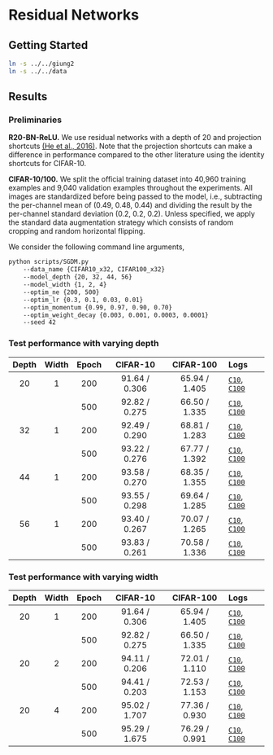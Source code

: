 # Residual Networks

## Getting Started
```bash
ln -s ../../giung2
ln -s ../../data
```

## Results

### Preliminaries

**R20-BN-ReLU.**
We use residual networks with a depth of 20 and projection shortcuts [(He et al., 2016)](https://arxiv.org/abs/1512.03385). Note that the projection shortcuts can make a difference in performance compared to the other literature using the identity shortcuts for CIFAR-10.

**CIFAR-10/100.**
We split the official training dataset into 40,960 training examples and 9,040 validation examples throughout the experiments. All images are standardized before being passed to the model, i.e., subtracting the per-channel mean of (0.49, 0.48, 0.44) and dividing the result by the per-channel standard deviation (0.2, 0.2, 0.2). Unless specified, we apply the standard data augmentation strategy which consists of random cropping and random horizontal flipping.

We consider the following command line arguments,
```bash
python scripts/SGDM.py
    --data_name {CIFAR10_x32, CIFAR100_x32}
    --model_depth {20, 32, 44, 56}
    --model_width {1, 2, 4}
    --optim_ne {200, 500}
    --optim_lr {0.3, 0.1, 0.03, 0.01}
    --optim_momentum {0.99, 0.97, 0.90, 0.70}
    --optim_weight_decay {0.003, 0.001, 0.0003, 0.0001}
    --seed 42
```

### Test performance with varying depth
| Depth | Width | Epoch | CIFAR-10      | CIFAR-100     | Logs |
| :-:   | :-:   | :-:   | :-:           | :-:           | :-   |
| 20    | 1     | 200   | 91.64 / 0.306 | 65.94 / 1.405 | [`C10`](./save/CIFAR10_x32/R20-BN-ReLU/bs-0256_ne-0200_lr-0.30_mo-0.90_wd-0.0003_fp32/42/20230203010253.log), [`C100`](./save/CIFAR100_x32/R20-BN-ReLU/bs-0256_ne-0200_lr-0.03_mo-0.99_wd-0.0003_fp32/42/20230203021457.log)
|       |       | 500   | 92.82 / 0.275 | 66.50 / 1.335 | [`C10`](./save/CIFAR10_x32/R20-BN-ReLU/bs-0256_ne-0500_lr-0.10_mo-0.90_wd-0.0010_fp32/42/20230203041033.log), [`C100`](./save/CIFAR100_x32/R20-BN-ReLU/bs-0256_ne-0500_lr-0.03_mo-0.97_wd-0.0010_fp32/42/20230203053707.log)
| 32    | 1     | 200   | 92.49 / 0.290 | 68.81 / 1.283 | [`C10`](./save/CIFAR10_x32/R32-BN-ReLU/bs-0256_ne-0200_lr-0.10_mo-0.70_wd-0.0030_fp32/42/20230203075646.log), [`C100`](./save/CIFAR100_x32/R32-BN-ReLU/bs-0256_ne-0200_lr-0.30_mo-0.70_wd-0.0010_fp32/42/20230203071742.log)
|       |       | 500   | 93.22 / 0.276 | 67.77 / 1.392 | [`C10`](./save/CIFAR10_x32/R32-BN-ReLU/bs-0256_ne-0500_lr-0.10_mo-0.70_wd-0.0030_fp32/42/20230203114824.log), [`C100`](./save/CIFAR100_x32/R32-BN-ReLU/bs-0256_ne-0500_lr-0.30_mo-0.70_wd-0.0010_fp32/42/20230203101038.log)
| 44    | 1     | 200   | 93.58 / 0.270 | 68.35 / 1.355 | [`C10`](./save/CIFAR10_x32/R44-BN-ReLU/bs-0256_ne-0200_lr-0.30_mo-0.70_wd-0.0010_fp32/42/20230203165805.log), [`C100`](./save/CIFAR100_x32/R44-BN-ReLU/bs-0256_ne-0200_lr-0.03_mo-0.97_wd-0.0010_fp32/42/20230203193005.log)
|       |       | 500   | 93.55 / 0.298 | 69.64 / 1.285 | [`C10`](./save/CIFAR10_x32/R44-BN-ReLU/bs-0256_ne-0500_lr-0.03_mo-0.90_wd-0.0010_fp32/42/20230204020313.log), [`C100`](./save/CIFAR100_x32/R44-BN-ReLU/bs-0256_ne-0500_lr-0.03_mo-0.90_wd-0.0030_fp32/42/20230204021223.log)
| 56    | 1     | 200   | 93.40 / 0.267 | 70.07 / 1.265 | [`C10`](./save/CIFAR10_x32/R56-BN-ReLU/bs-0256_ne-0200_lr-0.03_mo-0.90_wd-0.0030_fp32/42/20230204085020.log), [`C100`](./save/CIFAR100_x32/R56-BN-ReLU/bs-0256_ne-0200_lr-0.10_mo-0.70_wd-0.0030_fp32/42/20230204073051.log)
|       |       | 500   | 93.83 / 0.261 | 70.58 / 1.336 | [`C10`](./save/CIFAR10_x32/R56-BN-ReLU/bs-0256_ne-0500_lr-0.10_mo-0.70_wd-0.0030_fp32/42/20230204134931.log), [`C100`](./save/CIFAR100_x32/R56-BN-ReLU/bs-0256_ne-0500_lr-0.10_mo-0.90_wd-0.0010_fp32/42/20230204144755.log)

### Test performance with varying width
| Depth | Width | Epoch | CIFAR-10      | CIFAR-100     | Logs |
| :-:   | :-:   | :-:   | :-:           | :-:           | :-   |
| 20    | 1     | 200   | 91.64 / 0.306 | 65.94 / 1.405 | [`C10`](./save/CIFAR10_x32/R20-BN-ReLU/bs-0256_ne-0200_lr-0.30_mo-0.90_wd-0.0003_fp32/42/20230203010253.log), [`C100`](./save/CIFAR100_x32/R20-BN-ReLU/bs-0256_ne-0200_lr-0.03_mo-0.99_wd-0.0003_fp32/42/20230203021457.log)
|       |       | 500   | 92.82 / 0.275 | 66.50 / 1.335 | [`C10`](./save/CIFAR10_x32/R20-BN-ReLU/bs-0256_ne-0500_lr-0.10_mo-0.90_wd-0.0010_fp32/42/20230203041033.log), [`C100`](./save/CIFAR100_x32/R20-BN-ReLU/bs-0256_ne-0500_lr-0.03_mo-0.97_wd-0.0010_fp32/42/20230203053707.log)
| 20    | 2     | 200   | 94.11 / 0.206 | 72.01 / 1.110 | [`C10`](./save/CIFAR10_x32/R20x2-BN-ReLU/bs-0256_ne-0200_lr-0.10_mo-0.70_wd-0.0030_fp32/42/20230203015047.log), [`C100`](./save/CIFAR100_x32/R20x2-BN-ReLU/bs-0256_ne-0200_lr-0.10_mo-0.70_wd-0.0030_fp32/42/20230203024338.log)
|       |       | 500   | 94.41 / 0.203 | 72.53 / 1.153 | [`C10`](./save/CIFAR10_x32/R20x2-BN-ReLU/bs-0256_ne-0500_lr-0.30_mo-0.70_wd-0.0010_fp32/42/20230203040358.log), [`C100`](./save/CIFAR100_x32/R20x2-BN-ReLU/bs-0256_ne-0500_lr-0.30_mo-0.70_wd-0.0010_fp32/42/20230203045354.log)
| 20    | 4     | 200   | 95.02 / 1.707 | 77.36 / 0.930 | [`C10`](./save/CIFAR10_x32/R20x4-BN-ReLU/bs-0256_ne-0200_lr-0.03_mo-0.90_wd-0.0030_fp32/42/20230203142955.log), [`C100`](./save/CIFAR100_x32/R20x4-BN-ReLU/bs-0256_ne-0200_lr-0.10_mo-0.70_wd-0.0030_fp32/42/20230203133254.log)
|       |       | 500   | 95.29 / 1.675 | 76.29 / 0.991 | [`C10`](./save/CIFAR10_x32/R20x4-BN-ReLU/bs-0256_ne-0500_lr-0.01_mo-0.97_wd-0.0030_fp32/42/20230204062900.log), [`C100`](./save/CIFAR100_x32/R20x4-BN-ReLU/bs-0256_ne-0500_lr-0.03_mo-0.90_wd-0.0030_fp32/42/20230204020715.log)
